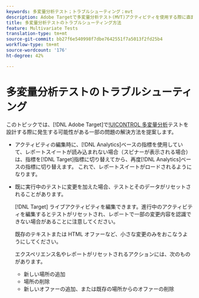 ```yaml
---
keywords: 多変量分析テスト；トラブルシューティング；mvt
description: Adobe Targetで多変量分析テスト(MVT)アクティビティを使用する際に直面する可能性のある潜在的な問題と、推奨されるソリューションを検討します。
title: 多変量分析テストのトラブルシューティング方法
feature: Multivariate Tests
translation-type: tm+mt
source-git-commit: bb27f6e540998f7dbe7642551f7a5013f2fd25b4
workflow-type: tm+mt
source-wordcount: '176'
ht-degree: 42%

---
```



# 多変量分析テストのトラブルシューティング

このトピックでは、[!DNL Adobe Target]で[!UICONTROL 多変量分析](MVT)テストを設計する際に発生する可能性がある一部の問題の解決方法を提案します。

* アクティビティの編集時に、[!DNL Analytics]ベースの指標を使用していて、レポートスイートが読み込まれない場合（スピナーが表示される場合）は、指標を[!DNL Target]指標に切り替えてから、再度[!DNL Analytics]ベースの指標に切り替えます。 これで、レポートスイートがロードされるようになります。
* 既に実行中のテストに変更を加えた場合、テストとそのデータがリセットされることがあります。

   [!DNL Target] ライブアクティビティを編集できます。進行中のアクティビティを編集するとテストがリセットされ、レポートで一部の変更内容を認識できない場合があることに注意してください。

   既存のテキストまたは HTML オファーなど、小さな変更のみをおこなうようにしてください。

   エクスペリエンス名やレポートがリセットされるアクションには、次のものがあります。

   * 新しい場所の追加
   * 場所の削除
   * 新しいオファーの追加、または既存の場所からのオファーの削除

